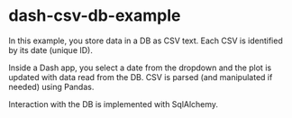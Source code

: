# dash-csv-db-example
In this example, you store data in a DB as CSV text. Each CSV is identified by its date (unique ID).

Inside a Dash app, you select a date from the dropdown and the plot is updated with data read from the DB. CSV is parsed (and manipulated if needed) using Pandas.

Interaction with the DB is implemented with SqlAlchemy. 
